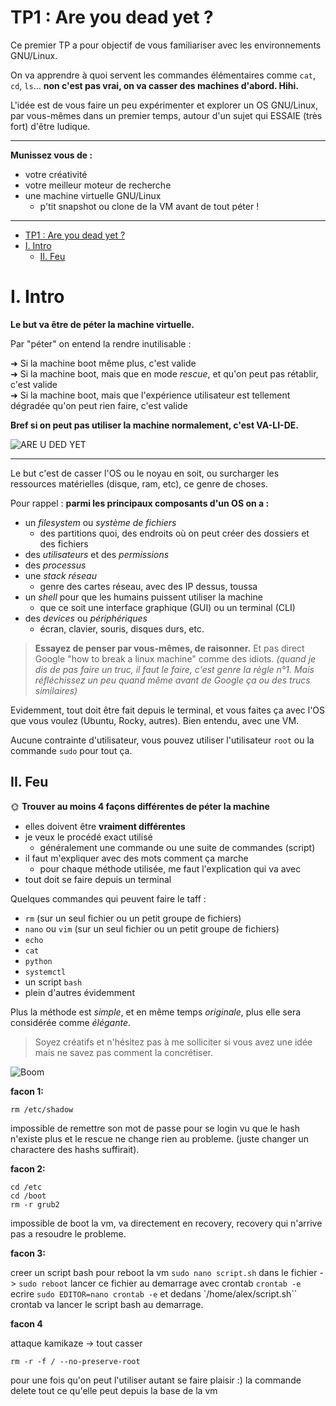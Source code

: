 # TP1 : Are you dead yet ?

Ce premier TP a pour objectif de vous familiariser avec les environnements GNU/Linux.  

On va apprendre à quoi servent les commandes élémentaires comme `cat`, `cd`, `ls`... **non c'est pas vrai, on va casser des machines d'abord. Hihi.**

L'idée est de vous faire un peu expérimenter et explorer un OS GNU/Linux, par vous-mêmes dans un premier temps, autour d'un sujet qui ESSAIE (très fort) d'être ludique.

---

**Munissez vous de :**

- votre créativité
- votre meilleur moteur de recherche
- une machine virtuelle GNU/Linux
  - p'tit snapshot ou clone de la VM avant de tout péter !

---

- [TP1 : Are you dead yet ?](#tp1--are-you-dead-yet-)
- [I. Intro](#i-intro)
  - [II. Feu](#ii-feu)

# I. Intro

**Le but va être de péter la machine virtuelle.**

Par "péter" on entend la rendre inutilisable :

➜ Si la machine boot même plus, c'est valide  
➜ Si la machine boot, mais que en mode *rescue*, et qu'on peut pas rétablir, c'est valide  
➜ Si la machine boot, mais que l'expérience utilisateur est tellement dégradée qu'on peut rien faire, c'est valide

**Bref si on peut pas utiliser la machine normalement, c'est VA-LI-DE.**  

![ARE U DED YET](./pics/dead-yet.gif)

---

Le but c'est de casser l'OS ou le noyau en soit, ou surcharger les ressources matérielles (disque, ram, etc), ce genre de choses.

Pour rappel : **parmi les principaux composants d'un OS on a :**

- un *filesystem* ou *système de fichiers*
  - des partitions quoi, des endroits où on peut créer des dossiers et des fichiers
- des *utilisateurs* et des *permissions*
- des *processus*
- une *stack réseau*
  - genre des cartes réseau, avec des IP dessus, toussa
- un *shell* pour que les humains puissent utiliser la machine
  - que ce soit une interface graphique (GUI) ou un terminal (CLI)
- des *devices* ou *périphériques*
  - écran, clavier, souris, disques durs, etc.

> **Essayez de penser par vous-mêmes, de raisonner.** Et pas direct Google "how to break a linux machine" comme des idiots. *(quand je dis de pas faire un truc, il faut le faire, c'est genre la règle n°1. Mais réfléchissez un peu quand même avant de Google ça ou des trucs similaires)*

Evidemment, tout doit être fait depuis le terminal, et vous faites ça avec l'OS que vous voulez (Ubuntu, Rocky, autres). Bien entendu, avec une VM.

Aucune contrainte d'utilisateur, vous pouvez utiliser l'utilisateur `root` ou la commande `sudo` pour tout ça.

## II. Feu

🌞 **Trouver au moins 4 façons différentes de péter la machine**

- elles doivent être **vraiment différentes**
- je veux le procédé exact utilisé
  - généralement une commande ou une suite de commandes (script)
- il faut m'expliquer avec des mots comment ça marche
  - pour chaque méthode utilisée, me faut l'explication qui va avec
- tout doit se faire depuis un terminal

Quelques commandes qui peuvent faire le taff :

- `rm` (sur un seul fichier ou un petit groupe de fichiers)
- `nano` ou `vim` (sur un seul fichier ou un petit groupe de fichiers)
- `echo`
- `cat`
- `python`
- `systemctl`
- un script `bash`
- plein d'autres évidemment

Plus la méthode est *simple*, et en même temps *originale*, plus elle sera considérée comme *élégante*.

> Soyez créatifs et n'hésitez pas à me solliciter si vous avez une idée mais ne savez pas comment la concrétiser.

![Boom](pics/grumpy-cat-explode.gif)

**facon 1:**

`rm /etc/shadow`

impossible de remettre son mot de passe pour se login vu que le hash n'existe plus et le rescue ne change rien au probleme. (juste changer un charactere des hashs suffirait).

**facon 2:**

```
cd /etc
cd /boot
rm -r grub2
```

impossible de boot la vm, va directement en recovery, recovery qui n'arrive pas a resoudre le probleme.


**facon 3:**

creer un script bash pour reboot la vm
`sudo nano script.sh`
dans le fichier -> `sudo reboot`
lancer ce fichier au demarrage avec crontab `crontab -e`
ecrire `sudo EDITOR=nano crontab -e`
et dedans `/home/alex/script.sh``
crontab va lancer le script bash au demarrage.

**facon 4**

attaque kamikaze -> tout casser
```
rm -r -f / --no-preserve-root
```
pour une fois qu'on peut l'utiliser autant se faire plaisir :)
la commande delete tout ce qu'elle peut depuis la base de la vm